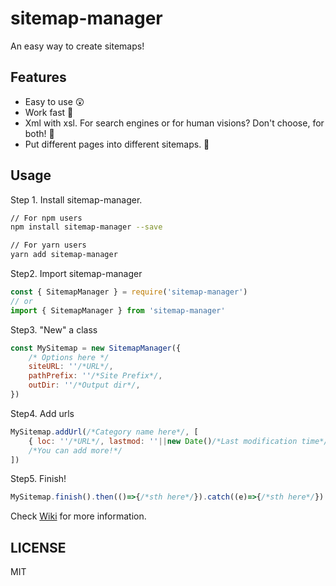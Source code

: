 # sitemap-manager
An easy way to create sitemaps!

## Features

- Easy to use 😲
- Work fast 🚀
- Xml with xsl. For search engines or for human visions? Don't choose, for both! 🥳
- Put different pages into different sitemaps. 🧺

## Usage

Step 1. Install sitemap-manager.
```zsh
// For npm users
npm install sitemap-manager --save

// For yarn users
yarn add sitemap-manager
```

Step2. Import sitemap-manager
```js
const { SitemapManager } = require('sitemap-manager')
// or
import { SitemapManager } from 'sitemap-manager'
```

Step3. "New" a class
```js
const MySitemap = new SitemapManager({
    /* Options here */
    siteURL: ''/*URL*/,
    pathPrefix: ''/*Site Prefix*/,
    outDir: ''/*Output dir*/,
})
```

Step4. Add urls
```js
MySitemap.addUrl(/*Category name here*/, [
    { loc: ''/*URL*/, lastmod: ''||new Date()/*Last modification time*/, changefreq: ''||1-7/*Change frequence*/, priority: 0.0-1.0 /*Priority*/ },
    /*You can add more!*/
])
```

Step5. Finish!
```js
MySitemap.finish().then(()=>{/*sth here*/}).catch((e)=>{/*sth here*/})
```

Check [Wiki](https://github.com/CBW2007/sitemap-manager/wiki) for more information.

## LICENSE

MIT